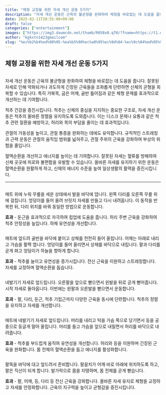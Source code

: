 ```yaml
---
title: "체형 교정을 위한 자세 개선 운동 5가지"
description: "자세 개선 운동은 근육의 불균형을 완화하여 체형을 바로잡는 데 도움을 줍니다. 잘못된 자세로 인해 약화되거나 과도하게 긴장된 근육들을 조화롭게 단련하면 신체의 균형을 회복할 수 있습니다. 특히 거북목, 굽은 어깨, 골반 틀어짐과 같은 체형 문제를 효과적으로 개선하는 데"
date: 2025-02-11T20:55:00+09:00
draft: false
categories: ["entertainment"]
images: ["https://img3.daumcdn.net/thumb/R658x0.q70/?fname=https://t1.daumcdn.net/news/202502/12/tenbody/20250212173017899iyeu.jpg", "https://t1.daumcdn.net/news/202502/12/tenbody/20250212173018165gawu.gif", "https://t1.daumcdn.net/news/202502/12/tenbody/20250212173018511iitv.gif", "https://t1.daumcdn.net/news/202502/12/tenbody/20250212173018977lteq.gif", "https://t1.daumcdn.net/news/202502/12/tenbody/20250212173019306ftvn.gif"]
author: "kgkstn1423gmailcom"
slug: "%ec%b2%b4%ed%98%95-%ea%b5%90%ec%a0%95%ec%9d%84-%ec%9c%84%ed%95%9c-%ec%9e%90%ec%84%b8-%ea%b0%9c%ec%84%a0-%ec%9a%b4%eb%8f%99-5%ea%b0%80%ec%a7%80"
---
```


<h2 >체형 교정을 위한 자세 개선 운동 5가지</h2> <figure ><img src="https://img3.daumcdn.net/thumb/R658x0.q70/?fname=https://t1.daumcdn.net/news/202502/12/tenbody/20250212173017899iyeu.jpg" alt=""/></figure> <p>자세 개선 운동은 근육의 불균형을 완화하여 체형을 바로잡는 데 도움을 줍니다. 잘못된 자세로 인해 약화되거나 과도하게 긴장된 근육들을 조화롭게 단련하면 신체의 균형을 회복할 수 있습니다. 특히 거북목, 굽은 어깨, 골반 틀어짐과 같은 체형 문제를 효과적으로 개선하는 데 기여합니다.</p> <p>척추 건강을 증진시킵니다. 척추는 신체의 중심을 지지하는 중요한 구조로, 자세 개선 운동은 척추의 올바른 정렬을 유지하도록 도와줍니다. 이는 디스크 문제나 요통과 같은 척추 관련 질환을 예방하고, 허리와 목의 부담을 줄이는 데 효과적입니다.</p> <p>관절의 가동성을 높이고, 관절 통증을 완화하는 데에도 유익합니다. 규칙적인 스트레칭과 근력 운동은 관절의 움직임 범위를 넓혀주고, 관절 주위의 근육을 강화하여 부상의 위험을 줄입니다.</p> <p>혈액순환을 개선하고 에너지를 높이는 데 기여합니다. 잘못된 자세는 혈류를 방해하여 신체 곳곳에 피로와 불편함을 유발할 수 있습니다. 올바른 자세를 유지하기 위한 운동은 혈액순환을 원활하게 하고, 신체의 에너지 수준을 높여 일상생활의 활력을 증진시킵니다.</p> <hr /> <figure ><img src="https://t1.daumcdn.net/news/202502/12/tenbody/20250212173018165gawu.gif" alt=""/></figure> <p>매트 위에 누워 무릎을 세운 상태에서 발을 바닥에 댑니다. 왼쪽 다리를 오른쪽 무릎 위에 걸칩니다. 엉덩이를 들어 올려 브릿지 자세를 만들고 다시 내려옵니다. 이 동작을 반복한 뒤, 다리 위치를 바꿔 동일한 방법으로 운동합니다.</p> <p><strong>효과</strong> - 둔근을 효과적으로 자극하여 힙업에 도움을 줍니다. 허리 주변 근육을 강화하여 척추 안정성을 높입니다. 하체 유연성을 개선합니다.</p> <figure ><img src="https://t1.daumcdn.net/news/202502/12/tenbody/20250212173018511iitv.gif" alt=""/></figure> <p>매트에 엎드려 골반을 바닥에 붙이고 상체를 천천히 들어 올립니다. 어깨는 아래로 내리고 가슴을 활짝 엽니다. 엉덩이를 들어 올리면서 상체를 바닥으로 내립니다. 팔과 다리를 곧게 펴고 엉덩이가 하늘을 향하게 합니다.</p> <p><strong>효과</strong> - 척추를 늘이고 유연성을 증가시킵니다. 전신 근육을 이완하고 스트레칭합니다. 자세를 교정하며 혈액순환을 돕습니다.</p> <figure ><img src="https://t1.daumcdn.net/news/202502/12/tenbody/20250212173018977lteq.gif" alt=""/></figure> <p>네발기기 자세로 엎드립니다. 오른팔을 앞으로 뻗으면서 왼발을 뒤로 곧게 뻗어줍니다. 시작 자세로 돌아옵니다. 이번에는 왼팔과 오른발을 뻗으면서 운동합니다.</p> <p><strong>효과</strong> - 팔, 다리, 둔근, 척추 기립근까지 다양한 근육을 동시에 단련합니다. 척추의 정렬을 유지하고 자세를 개선합니다.</p> <figure ><img src="https://t1.daumcdn.net/news/202502/12/tenbody/20250212173019306ftvn.gif" alt=""/></figure> <p>매트에 네발기기 자세로 엎드립니다. 머리를 내리고 턱을 가슴 쪽으로 당기면서 등을 공중으로 둥글게 말아 올립니다. 머리를 들고 가슴을 앞으로 내밀면서 허리를 바닥으로 내려줍니다.</p> <p><strong>효과</strong> - 척추를 부드럽게 움직여 유연성을 개선합니다. 허리와 등을 이완하며 긴장된 근육을 완화합니다. 몸 전체의 혈액순환을 돕고 에너지를 활성화합니다.</p> <figure ><img src="https://t1.daumcdn.net/news/202502/12/tenbody/20250212173019605qxnq.gif" alt=""/></figure> <p>팔뚝을 바닥에 대고 엎드려서 준비합니다. 팔꿈치가 어깨 바로 아래에 위치하도록 하고, 팔은 직선이 되게 합니다. 발가락으로 몸을 지탱하며, 몸 전체를 곧게 뻗습니다.</p> <p><strong>효과</strong> - 팔, 어깨, 등, 다리 등 전신 근육을 강화합니다. 올바른 자세 유지로 체형을 교정하고 자세를 안정화합니다. 근육의 지구력을 높이고 균형감을 증진시킵니다.</p>